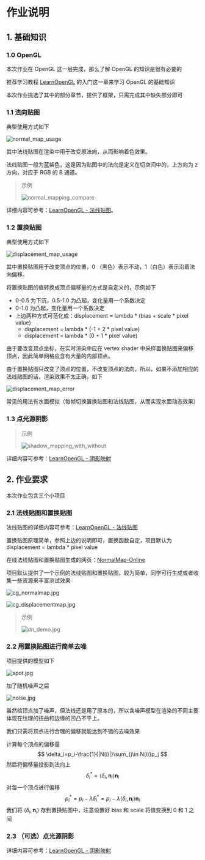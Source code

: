 # 作业说明

## 1. 基础知识

### 1.0 OpenGL

本次作业在 OpenGL 这一层完成，那么了解 OpenGL 的知识是很有必要的

推荐学习教程 [LearnOpenGL](https://learnopengl-cn.github.io/) 的入门这一章来学习 OpenGL 的基础知识

本次作业挑选了其中的部分章节，提供了框架，只需完成其中缺失部分即可

### 1.1 法向贴图

典型使用方式如下

![normal_map_usage](https://cdn.jsdelivr.net/gh/Ubpa/USTC_CG_Data@master/Homeworks/08_Shader/normal_map_usage.jpg)

其中法线贴图在渲染中用于改变原法向，从而影响着色效果。

法线贴图一般为蓝紫色，这是因为贴图中的法向是定义在切空间中的，上方向为 z 方向，对应于 RGB 的 B 通道。

> 示例
>
> ![normal_mapping_compare](https://cdn.jsdelivr.net/gh/Ubpa/USTC_CG_Data@master/Homeworks/08_Shader/normal_mapping_compare.jpg)

详细内容可参考：[LearnOpenGL - 法线贴图](https://learnopengl-cn.github.io/05%20Advanced%20Lighting/04%20Normal%20Mapping/)。

### 1.2 置换贴图

典型使用方式如下

![displacement_map_usage](https://cdn.jsdelivr.net/gh/Ubpa/USTC_CG_Data@master/Homeworks/08_Shader/displacement_map_usage.jpg)

其中置换贴图用于改变顶点的位置，0 （黑色）表示不动，1（白色）表示沿着法向偏移。

将置换贴图的值转换成顶点偏移量的方式是自定义的，示例如下

- 0-0.5 为下沉，0.5-1.0 为凸起，变化量用一个系数决定
- 0-1.0 为凸起，变化量用一个系数决定
- 上边两种方式可范化成：displacement = lambda * (bias + scale * pixel value)
  - displacement = lambda * (-1 + 2 * pixel value)
  - displacement = lambda * (0 + 1 * pixel value)

由于要改变顶点坐标，在实时渲染中应在 vertex shader 中采样置换贴图来偏移顶点，因此简单网格应含有大量的内部顶点。

由于置换贴图只改变了顶点的位置，不改变顶点的法向，所以，如果不添加相应的法线贴图的话，渲染效果不太正确，如下

![displacement_map_error](https://cdn.jsdelivr.net/gh/Ubpa/USTC_CG_Data@master/Homeworks/08_Shader/displacement_map_error.jpg)



常见的用法有水面模拟（每帧切换置换贴图和法线贴图，从而实现水面动态效果）

### 1.3 点光源阴影

> 示例
>
> ![shadow_mapping_with_without](https://cdn.jsdelivr.net/gh/Ubpa/USTC_CG_Data@master/Homeworks/08_Shader/shadow_mapping_with_without.jpg)

详细内容可参考：[LearnOpenGL - 阴影映射](https://learnopengl-cn.github.io/05%20Advanced%20Lighting/03%20Shadows/01%20Shadow%20Mapping/) 

## 2. 作业要求

本次作业包含三个小项目

### 2.1 法线贴图和置换贴图

法线贴图的详细内容可参考：[LearnOpenGL - 法线贴图](https://learnopengl-cn.github.io/05%20Advanced%20Lighting/04%20Normal%20Mapping/) 

置换贴图原理简单，参照上边的说明即可，置换函数自定，项目默认为 displacement = lambda * pixel value

在线法线贴图和置换贴图生成的网页：[NormalMap-Online](https://cpetry.github.io/NormalMap-Online/) 

项目默认提供了一个示例的法线贴图和置换贴图，较为简单，同学可行生成或者收集一些资源来丰富测试效果

![cg_normalmap.jpg](https://cdn.jsdelivr.net/gh/Ubpa/USTC_CG_Data@master/Homeworks/08_Shader/textures/cg_normalmap.jpg)

![cg_displacementmap.jpg](https://cdn.jsdelivr.net/gh/Ubpa/USTC_CG_Data@master/Homeworks/08_Shader/textures/cg_displacementmap.jpg)

> 示例
>
> ![dn_demo.jpg](https://cdn.jsdelivr.net/gh/Ubpa/USTC_CG_Data@master/Homeworks/08_Shader/dn_demo.jpg)

### 2.2 用置换贴图进行简单去噪

项目提供的模型如下

![spot.jpg](https://cdn.jsdelivr.net/gh/Ubpa/USTC_CG_Data@master/Homeworks/08_Shader/spot.jpg)

加了随机噪声之后

![noise.jpg](https://cdn.jsdelivr.net/gh/Ubpa/USTC_CG_Data@master/Homeworks/08_Shader/noise.jpg)

虽然给顶点加了噪声，但法线还是用了原本的，所以含噪声模型在渲染的不同主要体现在纹理的扭曲和边缘的凹凸不平上。

我们只需将顶点进行合理的偏移就能达到不错的去噪效果



计算每个顶点的偏移量
$$
\delta_i=p_i-\frac{1}{|N(i)|}\sum_{j\in N(i)}p_j
$$
然后将偏移量投影到法向上
$$
\delta^*_i=\langle\delta_i,\pmb{n}_i\rangle \pmb{n}_i
$$
对每一个顶点进行偏移
$$
p^*_i=p_i-\lambda \delta_i^*=p_i-\lambda\langle\delta_i,\pmb{n}_i\rangle \pmb{n}_i
$$
我们将 $\langle\delta_i,\pmb{n}_i\rangle$ 存到置换贴图中，注意设置好 bias 和 scale 将值变换到 0 和 1 之间

### 2.3 （可选）点光源阴影

详细内容可参考：[LearnOpenGL - 阴影映射](https://learnopengl-cn.github.io/05%20Advanced%20Lighting/03%20Shadows/01%20Shadow%20Mapping/) 

